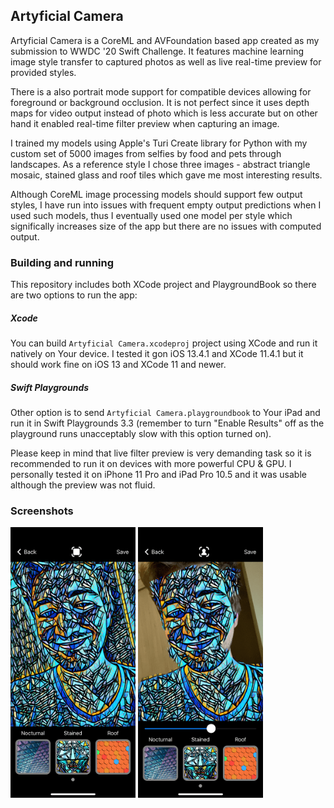 ## Artyficial Camera

Artyficial Camera is a CoreML and AVFoundation based app created as my submission to WWDC '20 Swift Challenge. It features machine learning image style transfer to captured photos as well as live real-time preview for provided styles.

There is a also portrait mode support for compatible devices allowing for foreground or background occlusion. It is not perfect since it uses depth maps for video output instead of photo which is less accurate but on other hand it enabled real-time filter preview when capturing an image.

I trained my models using Apple's Turi Create library for Python with my custom set of 5000 images from selfies by food and pets through landscapes. As a reference style I chose three images - abstract triangle mosaic, stained glass and roof tiles which gave me most interesting results.

Although CoreML image processing models should support few output styles, I have run into issues with frequent empty output predictions when I used such models, thus I eventually used one model per style which significally increases size of the app but there are no issues with computed output.

### Building and running
This repository includes both XCode project and PlaygroundBook so there are two options to run the app:

##### Xcode
You can build `Artyficial Camera.xcodeproj` project using XCode and run it natively on Your device. I tested it gon iOS 13.4.1 and XCode 11.4.1 but it should work fine on iOS 13 and XCode 11 and newer.

##### Swift Playgrounds
Other option is to send `Artyficial Camera.playgroundbook` to Your iPad and run it in Swift Playgrounds 3.3 (remember to turn "Enable Results" off as the playground runs unacceptably slow with this option turned on).

Please keep in mind that live filter preview is very demanding task so it is recommended to run it on devices with more powerful CPU & GPU. I personally tested it on iPhone 11 Pro and iPad Pro 10.5 and it was usable although the preview was not fluid.

### Screenshots
<img src="./Screenshots/filter_full.png" width="200"> <img src="./Screenshots/filter_portrait.png" width="200">
